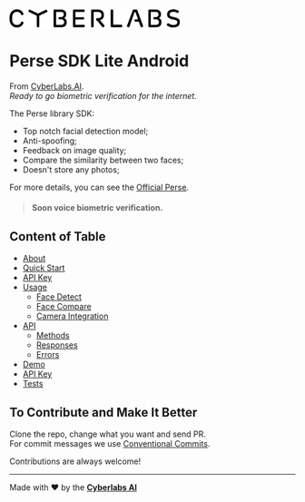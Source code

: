 <img src="https://raw.githubusercontent.com/cyberlabsai/perse-sdk-lite-android/main/assets/logo_cyberlabs.png" width="300" />

# Perse SDK Lite Android
From [CyberLabs.AI](https://cyberlabs.ai/).  
_Ready to go biometric verification for the internet._

The Perse library SDK:
* Top notch facial detection model;
* Anti-spoofing;
* Feedback on image quality;
* Compare the similarity between two faces;
* Doesn't store any photos;

For more details, you can see the [Official Perse](https://www.getperse.com/).

> #### Soon voice biometric verification.

## Content of Table

* [About](https://github.com/cyberlabsai/perse-sdk-lite-android/wiki)
* [Quick Start](https://github.com/cyberlabsai/perse-sdk-lite-android/wiki/1.-Quick-Start)
* [API Key](https://github.com/cyberlabsai/perse-sdk-lite-android/wiki/2.-API-Key)
* [Usage](https://github.com/cyberlabsai/perse-sdk-lite-android/wiki/3.-Usage)
  * [Face Detect](https://github.com/cyberlabsai/perse-sdk-lite-android/wiki/3.-Usage#face-detect)
  * [Face Compare](https://github.com/cyberlabsai/perse-sdk-lite-android/wiki/3.-Usage#face-compare)
  * [Camera Integration](https://github.com/cyberlabsai/perse-sdk-lite-android/wiki/3.-Usage#camera-integration)
* [API](https://github.com/cyberlabsai/perse-sdk-lite-android/wiki/4.-API)
  * [Methods](https://github.com/cyberlabsai/perse-sdk-lite-android/wiki/4.-API#methods)
  * [Responses](https://github.com/cyberlabsai/perse-sdk-lite-android/wiki/4.-API#responses)
  * [Errors](https://github.com/cyberlabsai/perse-sdk-lite-android/wiki/4.-API#errors)
* [Demo](https://github.com/cyberlabsai/perse-sdk-lite-android/wiki/5.-Demo)
* [API Key](https://github.com/cyberlabsai/perse-sdk-lite-android/wiki/4.-API)
* [Tests](https://github.com/cyberlabsai/perse-sdk-lite-android/wiki/6.-Tests)  

## To Contribute and Make It Better

Clone the repo, change what you want and send PR.  
For commit messages we use <a href="https://www.conventionalcommits.org/">Conventional Commits</a>.

Contributions are always welcome!

---

Made with ❤ by the [**Cyberlabs AI**](https://cyberlabs.ai/)
